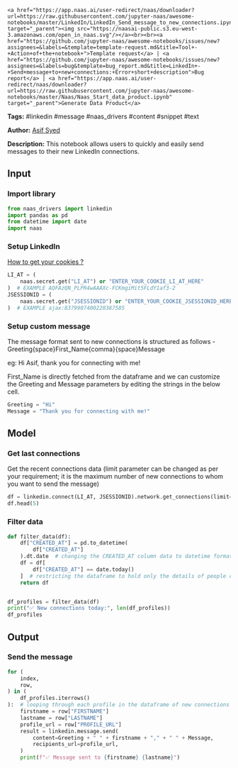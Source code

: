     <a href="https://app.naas.ai/user-redirect/naas/downloader?url=https://raw.githubusercontent.com/jupyter-naas/awesome-notebooks/master/LinkedIn/LinkedIn_Send_message_to_new_connections.ipynb" target="_parent"><img src="https://naasai-public.s3.eu-west-3.amazonaws.com/open_in_naas.svg"/></a><br><br><a href="https://github.com/jupyter-naas/awesome-notebooks/issues/new?assignees=&labels=&template=template-request.md&title=Tool+-+Action+of+the+notebook+">Template request</a> | <a href="https://github.com/jupyter-naas/awesome-notebooks/issues/new?assignees=&labels=bug&template=bug_report.md&title=LinkedIn+-+Send+message+to+new+connections:+Error+short+description">Bug report</a> | <a href="https://app.naas.ai/user-redirect/naas/downloader?url=https://raw.githubusercontent.com/jupyter-naas/awesome-notebooks/master/Naas/Naas_Start_data_product.ipynb" target="_parent">Generate Data Product</a>

**Tags:** #linkedin #message #naas_drivers #content #snippet #text

**Author:** [Asif Syed](https://www.linkedin.com/in/www.linkedin.com/in/asifsyd/)

**Description:** This notebook allows users to quickly and easily send messages to their new LinkedIn connections.

## Input

### Import library


```python
from naas_drivers import linkedin
import pandas as pd
from datetime import date
import naas
```

### Setup LinkedIn
<a href='https://www.notion.so/LinkedIn-driver-Get-your-cookies-d20a8e7e508e42af8a5b52e33f3dba75'>How to get your cookies ?</a>


```python
LI_AT = (
    naas.secret.get("LI_AT") or "ENTER_YOUR_COOKIE_LI_AT_HERE"
)  # EXAMPLE AQFAzQN_PLPR4wAAAXc-FCKmgiMit5FLdY1af3-2
JSESSIONID = (
    naas.secret.get("JSESSIONID") or "ENTER_YOUR_COOKIE_JSESSIONID_HERE"
)  # EXAMPLE ajax:8379907400220387585
```

### Setup custom message

The message format sent to new connections is structured as follows - Greeting{space}First_Name{comma}{space}Message

eg: Hi Asif, thank you for connecting with me!

First_Name is directly fetched from the dataframe and we can customize the Greeting and Message parameters by editing the strings in the below cell.


```python
Greeting = "Hi"
Message = "Thank you for connecting with me!"
```

## Model

### Get last connections

Get the recent connections data (limit parameter can be changed as per your requirement; it is the maximum number of new connections to whom you want to send the message)


```python
df = linkedin.connect(LI_AT, JSESSIONID).network.get_connections(limit=100)
df.head(5)
```

### Filter data


```python
def filter_data(df):
    df["CREATED_AT"] = pd.to_datetime(
        df["CREATED_AT"]
    ).dt.date  # changing the CREATED_AT column data to datetime format
    df = df[
        df["CREATED_AT"] == date.today()
    ]  # restricting the dataframe to hold only the details of people connected today
    return df


df_profiles = filter_data(df)
print("✅ New connections today:", len(df_profiles))
df_profiles
```

## Output

### Send the message


```python
for (
    index,
    row,
) in (
    df_profiles.iterrows()
):  # looping through each profile in the dataframe of new connections
    firstname = row["FIRSTNAME"]
    lastname = row["LASTNAME"]
    profile_url = row["PROFILE_URL"]
    result = linkedin.message.send(
        content=Greeting + " " + firstname + "," + " " + Message,
        recipients_url=profile_url,
    )
    print(f"✅ Message sent to {firstname} {lastname}")
```
